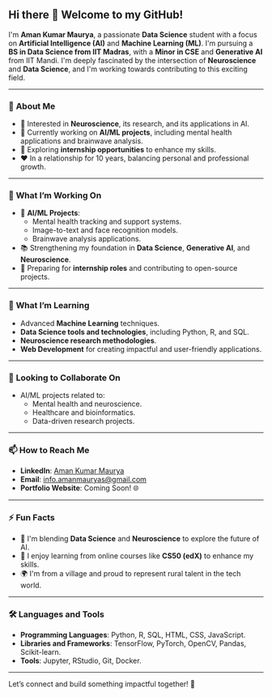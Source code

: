 ## Hi there 👋 Welcome to my GitHub!

I'm **Aman Kumar Maurya**, a passionate **Data Science** student with a focus on **Artificial Intelligence (AI)** and **Machine Learning (ML)**. I'm pursuing a **BS in Data Science from IIT Madras**, with a **Minor in CSE** and **Generative AI** from IIT Mandi. I'm deeply fascinated by the intersection of **Neuroscience** and **Data Science**, and I'm working towards contributing to this exciting field.

---

### 🌟 **About Me**
- 🧠 Interested in **Neuroscience**, its research, and its applications in AI.
- 🔬 Currently working on **AI/ML projects**, including mental health applications and brainwave analysis.
- 💼 Exploring **internship opportunities** to enhance my skills.
- ❤️ In a relationship for 10 years, balancing personal and professional growth.

---

### 🚀 **What I’m Working On**
- 🤖 **AI/ML Projects**:
  - Mental health tracking and support systems.
  - Image-to-text and face recognition models.
  - Brainwave analysis applications.
- 📚 Strengthening my foundation in **Data Science**, **Generative AI**, and **Neuroscience**.
- 🏢 Preparing for **internship roles** and contributing to open-source projects.

---

### 🌱 **What I’m Learning**
- Advanced **Machine Learning** techniques.
- **Data Science tools and technologies**, including Python, R, and SQL.
- **Neuroscience research methodologies**.
- **Web Development** for creating impactful and user-friendly applications.

---

### 🤝 **Looking to Collaborate On**
- AI/ML projects related to:
  - Mental health and neuroscience.
  - Healthcare and bioinformatics.
  - Data-driven research projects.

---

### 📫 **How to Reach Me**
- **LinkedIn**: [Aman Kumar Maurya](https://www.linkedin.com/in/amanmauryas/)
- **Email**: info.amanmauryas@gmail.com
- **Portfolio Website**: Coming Soon! 🌐

---
### ⚡ **Fun Facts**
- 🌟 I'm blending **Data Science** and **Neuroscience** to explore the future of AI.
- 📘 I enjoy learning from online courses like **CS50 (edX)** to enhance my skills.
- 🌍 I'm from a village and proud to represent rural talent in the tech world.

---

### 🛠️ **Languages and Tools**
- **Programming Languages**: Python, R, SQL, HTML, CSS, JavaScript.
- **Libraries and Frameworks**: TensorFlow, PyTorch, OpenCV, Pandas, Scikit-learn.
- **Tools**: Jupyter, RStudio, Git, Docker.

---

Let’s connect and build something impactful together! 🚀
